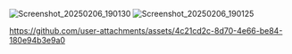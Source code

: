 
![Screenshot_20250206_190130](https://github.com/user-attachments/assets/8aded3a1-8d19-495c-a6b2-9982dd68d17f)
![Screenshot_20250206_190125](https://github.com/user-attachments/assets/99e21eb9-75cb-4017-8200-40d8d2511429)

https://github.com/user-attachments/assets/4c21cd2c-8d70-4e66-be84-180e94b3e9a0

